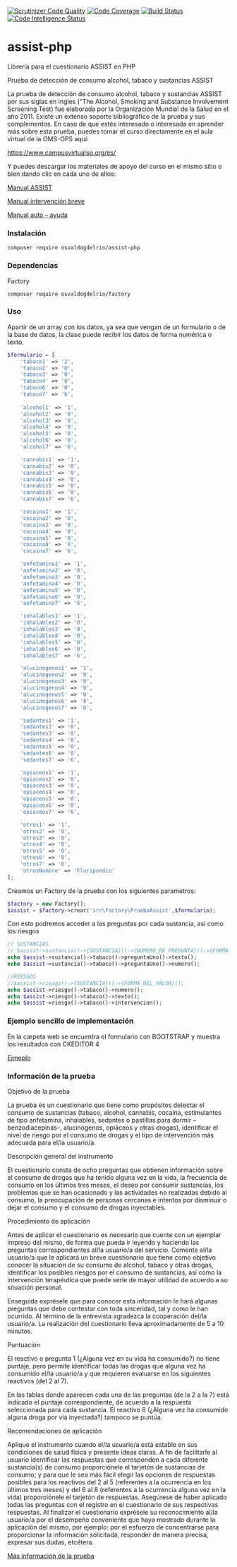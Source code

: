 [![Scrutinizer Code Quality](https://scrutinizer-ci.com/g/OsvaldoGDelRio/assist-php/badges/quality-score.png?b=main)](https://scrutinizer-ci.com/g/OsvaldoGDelRio/assist-php/?branch=main)
[![Code Coverage](https://scrutinizer-ci.com/g/OsvaldoGDelRio/assist-php/badges/coverage.png?b=main)](https://scrutinizer-ci.com/g/OsvaldoGDelRio/assist-php/?branch=main)
[![Build Status](https://scrutinizer-ci.com/g/OsvaldoGDelRio/assist-php/badges/build.png?b=main)](https://scrutinizer-ci.com/g/OsvaldoGDelRio/assist-php/build-status/main)
[![Code Intelligence Status](https://scrutinizer-ci.com/g/OsvaldoGDelRio/assist-php/badges/code-intelligence.svg?b=main)](https://scrutinizer-ci.com/code-intelligence)
# assist-php
Librería para el cuestionario ASSIST en PHP

Prueba de detección de consumo alcohol, tabaco y sustancias ASSIST

La prueba de detección de consumo alcohol, tabaco y sustancias ASSIST por sus siglas en ingles (“The Alcohol, Smoking and Substance Involvement Screening Test) fue elaborada por la Organización Mundial de la Salud en el año 2011. Existe un extenso soporte bibliográfico de la prueba y sus complementos. En caso de que estés interesado o interesada en aprender más sobre esta prueba, puedes tomar el curso directamente en el aula virtual de la OMS-OPS aquí:

https://www.campusvirtualsp.org/es/

Y puedes descargar los materiales de apoyo del curso en el mismo sitio o bien dando clic en cada uno de ellos:

[Manual ASSIST](https://riide.org.mx/wp-content/uploads/2018/10/consumo-sustancias-Assist-manual.pdf)

[Manual intervención breve](https://riide.org.mx/wp-content/uploads/2018/10/Consumo-de-sustancias-Intervencion-breve.pdf)

[Manual auto – ayuda](https://riide.org.mx/wp-content/uploads/2018/10/Consumo-sustancias-Auto-ayuda.pdf)

### Instalación
```shell
composer require osvaldogdelrio/assist-php
```

### Dependencias

Factory

```shell
composer require osvaldogdelrio/factory
```

### Uso

Apartir de un array con los datos, ya sea que vengan de un formulario o de la base de datos, la clase puede recibir los datos de forma numérica o texto.

```php
$formulario = [
    'tabaco1' => '2',
    'tabaco2' => '0',
    'tabaco3' => '0',
    'tabaco4' => '0',
    'tabaco6' => '0',
    'tabaco7' => '6',
    
    'alcohol1' => '1',
    'alcohol2' => '0',
    'alcohol3' => '0',
    'alcohol4' => '0',
    'alcohol5' => '0',
    'alcohol6' => '0',
    'alcohol7' => '6',

    'cannabis1' => '1',
    'cannabis2' => '0',
    'cannabis3' => '0',
    'cannabis4' => '0',
    'cannabis5' => '0',
    'cannabis6' => '0',
    'cannabis7' => '6',

    'cocaina1' => '1',
    'cocaina2' => '0',
    'cocaina3' => '0',
    'cocaina4' => '0',
    'cocaina5' => '0',
    'cocaina6' => '0',
    'cocaina7' => '6',

    'anfetamina1' => '1',
    'anfetamina2' => '0',
    'anfetamina3' => '0',
    'anfetamina4' => '0',
    'anfetamina5' => '0',
    'anfetamina6' => '0',
    'anfetamina7' => '6',

    'inhalables1' => '1',
    'inhalables2' => '0',
    'inhalables3' => '0',
    'inhalables4' => '0',
    'inhalables5' => '0',
    'inhalables6' => '0',
    'inhalables7' => '6',

    'alucinogenos1' => '1',
    'alucinogenos2' => '0',
    'alucinogenos3' => '0',
    'alucinogenos4' => '0',
    'alucinogenos5' => '0',
    'alucinogenos6' => '0',
    'alucinogenos7' => '6',

    'sedantes1' => '1',
    'sedantes2' => '0',
    'sedantes3' => '0',
    'sedantes4' => '0',
    'sedantes5' => '0',
    'sedantes6' => '0',
    'sedantes7' => '6',

    'opiaceos1' => '1',
    'opiaceos2' => '0',
    'opiaceos3' => '0',
    'opiaceos4' => '0',
    'opiaceos5' => '0',
    'opiaceos6' => '0',
    'opiaceos7' => '6',

    'otros1' => '1',
    'otros2' => '0',
    'otros3' => '0',
    'otros4' => '0',
    'otros5' => '0',
    'otros6' => '0',
    'otros7' => '6',
    'otrosNombre' => 'Floripondio'
];
```
Creamos un Factory de la prueba con los siguientes parametros:

```php
$factory = new Factory();
$assist = $factory->crear('src\factory\PruebaAssist',$formulario);
```

Con esto podremos acceder a las preguntas por cada sustancia, así como los riesgos
```php
// SUSTANCIAS
// $assist->sustancia()->{SUSTANCIA}()->{NUMERO_DE_PREGUNTA}()->{FORMA_DEL_VALOR}();
echo $assist->sustancia()->tabaco()->preguntaUno()->texto();
echo $assist->sustancia()->tabaco()->preguntaUno()->numero();

//RIESGOS
//$assist->riesgo()->{SUSTANCIA}()->{FORMA_DEL_VALOR}();
echo $assist->riesgo()->tabaco()->numero();
echo $assist->riesgo()->tabaco()->texto();
echo $assist->riesgo()->tabaco()->intervencion();
```
### Ejemplo sencillo de implementación

En la carpeta web se encuentra el formulario con BOOTSTRAP y muestra los resultados con CKEDITOR 4

[Ejmeplo](https://assist.ticsa.org.mx/)

### Información de la prueba

Objetivo de la prueba

La prueba es un cuestionario que tiene como propósitos detectar el consumo de sustancias (tabaco, alcohol, cannabis, cocaína, estimulantes de tipo anfetamina, inhalables, sedantes o pastillas para dormir –benzodiacepinas–, alucinógenos, opiáceos y otras drogas), identificar el nivel de riesgo por el consumo de drogas y el tipo de intervención más adecuada para el/la usuario/a.

Descripción general del instrumento

El cuestionario consta de ocho preguntas que obtienen información sobre el consumo de drogas que ha tenido alguna vez en la vida, la frecuencia de consumo en los últimos tres meses, el deseo por consumir sustancias, los problemas que se han ocasionado y las actividades no
realizadas debido al consumo, la preocupación de personas cercanas e intentos por disminuir o dejar el consumo y el consumo de drogas inyectables.


Procedimiento de aplicación

Antes de aplicar el cuestionario es necesario que cuente con un ejemplar impreso del mismo, de forma que pueda ir leyendo y haciendo las preguntas correspondientes al/la usuario/a del servicio. Comente al/la usuario/a que le aplicará un breve cuestionario que tiene como objetivo conocer la situación de su consumo de alcohol, tabaco y otras drogas, identificar los posibles riesgos por el consumo de sustancias, así como la intervención terapéutica que puede serle de mayor utilidad de acuerdo a su situación personal.

Enseguida exprésele que para conocer esta información le hará algunas preguntas que debe contestar con toda sinceridad, tal y como le han ocurrido. Al término de la entrevista agradezca la cooperación del/la usuario/a. La realización del cuestionario lleva aproximadamente de 5 a 10 minutos.

Puntuación

El reactivo o pregunta 1 (¿Alguna vez en su vida ha consumido?) no tiene puntaje, pero permite identificar todas las drogas que alguna vez ha consumido el/la usuario/a y que requieren evaluarse en los siguientes reactivos (del 2 al 7).

En las tablas donde aparecen cada una de las preguntas (de la 2 a la 7) está indicado el puntaje correspondiente, de acuerdo a la respuesta seleccionada para cada sustancia. El reactivo 8 (¿Alguna vez ha consumido alguna droga por vía inyectada?) tampoco se puntúa.

Recomendaciones de aplicación

Aplique el instrumento cuando el/la usuario/a está estable en sus condiciones de salud física y presente ideas claras. A fin de facilitarle al usuario identificar las respuestas que corresponden a cada diferente sustancia(s) de consumo proporciónele el tarjetón de sustancias de consumo; y para que le sea más fácil elegir las opciones de respuestas posibles para los reactivos del 2 al 5 (referentes a la ocurrencia en los últimos tres meses) y del 6 al 8 (referentes a la ocurrencia alguna vez en la vida) proporciónele el tarjetón de respuestas. Asegúrese de haber aplicado todas las preguntas con el registro en el cuestionario de sus respectivas respuestas. Al finalizar el cuestionario exprésele su reconocimiento al/la usuario/a por el desempeño conveniente que haya mostrado durante la aplicación del mismo, por ejemplo: por el esfuerzo de concentrarse para proporcionar la información solicitada, responder de manera precisa, expresar sus dudas, etcétera.

[Más información de la prueba](https://riide.org.mx/prueba-de-deteccion-de-consumo-alcohol-tabaco-y-sustancias-assist/)